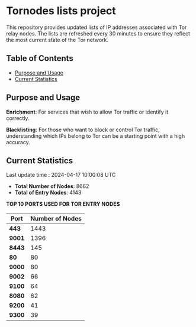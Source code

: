 # Tornodes lists project

This repository provides updated lists of IP addresses associated with Tor relay nodes. The lists are refreshed every 30 minutes to ensure they reflect the most current state of the Tor network.

## Table of Contents

- [Purpose and Usage](#purpose-and-usage)
- [Current Statistics](#current-statistics)


## Purpose and Usage

**Enrichment**: For services that wish to allow Tor traffic or identify it correctly.

**Blacklisting**: For those who want to block or control Tor traffic, understanding which IPs belong to Tor can be a starting point with a high accuracy.

## Current Statistics

Last update time : 2024-04-17 10:00:08 UTC

- **Total Number of Nodes**: 8662
- **Total of Entry Nodes**: 4143

**TOP 10 PORTS USED FOR TOR ENTRY NODES**

| **Port** | **Number of Nodes** |
|------|-----------------|
| **443**   | 1443  |
| **9001**   | 1396  |
| **8443**   | 145  |
| **80**   | 80  |
| **9000**   | 80  |
| **9002**   | 66  |
| **9100**   | 64  |
| **8080**   | 62  |
| **9200**   | 41  |
| **9300**   | 39  |

